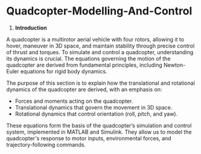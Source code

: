 # Quadcopter-Modelling-And-Control

1. **Introduction**

A quadcopter is a multirotor aerial vehicle with four rotors, allowing it to hover, maneuver in 3D space, and maintain stability through precise control of thrust and torques. To simulate and control a quadcopter, understanding its dynamics is crucial. The equations governing the motion of the quadcopter are derived from fundamental principles, including Newton-Euler equations for rigid body dynamics.

The purpose of this section is to explain how the translational and rotational dynamics of the quadcopter are derived, with an emphasis on:

- Forces and moments acting on the quadcopter.
- Translational dynamics that govern the movement in 3D space.
- Rotational dynamics that control orientation (roll, pitch, and yaw).

These equations form the basis of the quadcopter’s simulation and control system, implemented in MATLAB and Simulink. They allow us to model the quadcopter's response to motor inputs, environmental forces, and trajectory-following commands.
